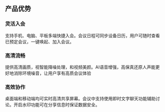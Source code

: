 ## 产品优势

### 灵活入会

支持手机、电脑、平板多端快捷入会。会议日程可同步设备日历，用户可随时查看已预定会议，一键唤起、加入会议。

### 高清流畅

提供高清画质，视智能降噪处理，和视频美颜。AI语音增强，高保真还原人声能更好地消除环境噪音，让用户享有高质会议体验

### 高效协作

桌面端和移动端均可实时高清共享屏幕。会议中支持使用即时文字聊天功能辅助讨论。开启水印功能可在分享信息时保证数据安全。
